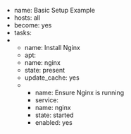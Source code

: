 - name: Basic Setup Example
- hosts: all
- become: yes
- tasks:
- - name: Install Nginx
  - apt:
  - name: nginx
  - state: present
  - update_cache: yes
  - - name: Ensure Nginx is running
    - service:
    - name: nginx
    - state: started
    - enabled: yes
